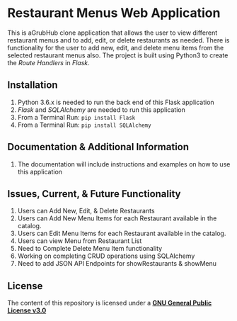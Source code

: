 # Restaurant Menus Web Application
This is aGrubHub clone application that allows the user to view different restaurant menus and to add, edit, or delete restaurants as needed. There is functionality for the user to add new, edit, and delete menu items from the selected restaurant menus also. The project is built using Python3 to create the _Route Handlers_ in _Flask_.

## Installation
1. Python 3.6.x is needed to run the back end of this Flask application
2. *Flask* and *SQLAlchemy* are needed to run this application
3. From a Terminal Run: `pip install Flask`
4. From a Terminal Run: `pip install SQLAlchemy`

## Documentation & Additional Information
1. The documentation will include instructions and examples on how to use this application

## Issues, Current, & Future Functionality
1. Users can Add New, Edit, & Delete Restaurants
2. Users can Add New Menu Items for each Restaurant available in the catalog.
3. Users can Edit Menu Items for each Restaurant available in the catalog.
4. Users can view Menu from Restaurant List
5. Need to Complete Delete Menu Item functionality
6. Working on completing CRUD operations using SQLAlchemy
7. Need to add JSON API Endpoints for showRestaurants & showMenu

## License
The content of this repository is licensed under a [**GNU General Public License v3.0**](https://choosealicense.com/licenses/gpl-3.0)
